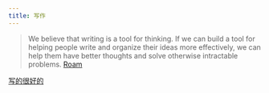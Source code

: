 ```yaml
---
title: 写作
---
```

> We believe that writing is a tool for thinking. If we can build a tool for helping people write and organize their ideas more effectively, we can help them have better thoughts and solve otherwise intractable problems.
> [Roam](../r/roam.md)

[写的很好的](../e/excellent.md)